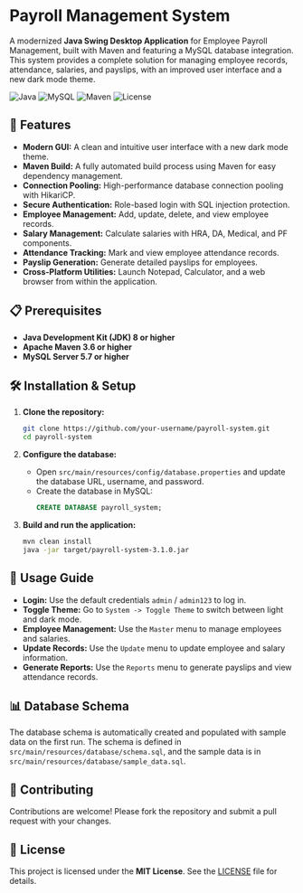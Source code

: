 # Payroll Management System

A modernized **Java Swing Desktop Application** for Employee Payroll Management, built with Maven and featuring a MySQL database integration. This system provides a complete solution for managing employee records, attendance, salaries, and payslips, with an improved user interface and a new dark mode theme.

![Java](https://img.shields.io/badge/Java-8%2B-orange)
![MySQL](https://img.shields.io/badge/MySQL-8.0%2B-blue)
![Maven](https://img.shields.io/badge/Build-Maven--red)
![License](https://img.shields.io/badge/License-MIT-yellow)

## 🚀 Features

- **Modern GUI:** A clean and intuitive user interface with a new dark mode theme.
- **Maven Build:** A fully automated build process using Maven for easy dependency management.
- **Connection Pooling:** High-performance database connection pooling with HikariCP.
- **Secure Authentication:** Role-based login with SQL injection protection.
- **Employee Management:** Add, update, delete, and view employee records.
- **Salary Management:** Calculate salaries with HRA, DA, Medical, and PF components.
- **Attendance Tracking:** Mark and view employee attendance records.
- **Payslip Generation:** Generate detailed payslips for employees.
- **Cross-Platform Utilities:** Launch Notepad, Calculator, and a web browser from within the application.

## 📋 Prerequisites

- **Java Development Kit (JDK) 8 or higher**
- **Apache Maven 3.6 or higher**
- **MySQL Server 5.7 or higher**

## 🛠️ Installation & Setup

1.  **Clone the repository:**
    ```bash
    git clone https://github.com/your-username/payroll-system.git
    cd payroll-system
    ```

2.  **Configure the database:**
    -   Open `src/main/resources/config/database.properties` and update the database URL, username, and password.
    -   Create the database in MySQL:
        ```sql
        CREATE DATABASE payroll_system;
        ```

3.  **Build and run the application:**
    ```bash
    mvn clean install
    java -jar target/payroll-system-3.1.0.jar
    ```

## 🎯 Usage Guide

-   **Login:** Use the default credentials `admin` / `admin123` to log in.
-   **Toggle Theme:** Go to `System -> Toggle Theme` to switch between light and dark mode.
-   **Employee Management:** Use the `Master` menu to manage employees and salaries.
-   **Update Records:** Use the `Update` menu to update employee and salary information.
-   **Generate Reports:** Use the `Reports` menu to generate payslips and view attendance records.

## 📊 Database Schema

The database schema is automatically created and populated with sample data on the first run. The schema is defined in `src/main/resources/database/schema.sql`, and the sample data is in `src/main/resources/database/sample_data.sql`.

## 🤝 Contributing

Contributions are welcome! Please fork the repository and submit a pull request with your changes.

## 📄 License

This project is licensed under the **MIT License**. See the [LICENSE](LICENSE) file for details.